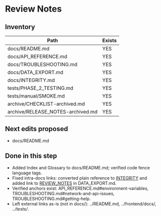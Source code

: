 # Review Notes

## Inventory

| Path | Exists |
| --- | --- |
| docs/README.md | YES |
| docs/API_REFERENCE.md | YES |
| docs/TROUBLESHOOTING.md | YES |
| docs/DATA_EXPORT.md | YES |
| docs/INTEGRITY.md | YES |
| tests/PHASE_2_TESTING.md | YES |
| tests/manual/SMOKE.md | YES |
| archive/CHECKLIST-archived.md | YES |
| archive/RELEASE_NOTES-archived.md | YES |

## Next edits proposed

- docs/README.md

## Done in this step

- Added Index and Glossary to docs/README.md; verified code fence language tags.
- Fixed intra-docs links: converted plain reference to [INTEGRITY](INTEGRITY.md) and added link to [REVIEW_NOTES](REVIEW_NOTES.md) in DATA_EXPORT.md.
- Verified anchors exist: API_REFERENCE.md#environment-variables, TROUBLESHOOTING.md#network-and-api-issues, TROUBLESHOOTING.md#getting-help.
- Left external links as-is (not in docs/): ../README.md, ../frontend/docs/*, ../tests/*.

